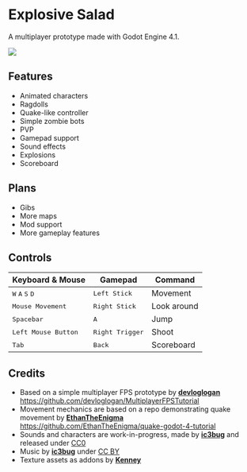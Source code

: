 # Explosive Salad
A multiplayer prototype made with Godot Engine 4.1.

[<img src="https://img.youtube.com/vi/qWzWZTfvl8Q/0.jpg">](https://www.youtube.com/watch?v=nuQLFFP0kBo)

## Features
- Animated characters
- Ragdolls
- Quake-like controller
- Simple zombie bots
- PVP
- Gamepad support
- Sound effects
- Explosions
- Scoreboard

## Plans
- Gibs
- More maps
- Mod support
- More gameplay features

## Controls

| Keyboard & Mouse | Gamepad | Command |
| --- | --- | --- |
| <kbd>W</kbd> <kbd>A</kbd> <kbd>S</kbd> <kbd>D</kbd> | <kbd>Left Stick</kbd> | Movement |
| <kbd>Mouse Movement</kbd> | <kbd>Right Stick</kbd> | Look around |
| <kbd>Spacebar</kbd> | <kbd>A</kbd> | Jump |
| <kbd>Left Mouse Button</kbd> | <kbd>Right Trigger</kbd> | Shoot |
| <kbd>Tab</kbd> | <kbd>Back</kbd> | Scoreboard |

## Credits
- Based on a simple multiplayer FPS prototype by [**devloglogan**](https://github.com/devloglogan) 
https://github.com/devloglogan/MultiplayerFPSTutorial 
- Movement mechanics are based on a repo demonstrating quake movement by [**EthanTheEnigma**](https://github.com/EthanTheEnigma) 
https://github.com/EthanTheEnigma/quake-godot-4-tutorial 
- Sounds and characters are work-in-progress, made by [**ic3bug**](https://github.com/ic3bug) and released under [CC0](https://creativecommons.org/public-domain/cc0/)
- Music by [**ic3bug**](https://github.com/ic3bug) under [CC BY](https://creativecommons.org/licenses/by/4.0/)
- Texture assets as addons by [**Kenney**](https://kenney.nl/)
